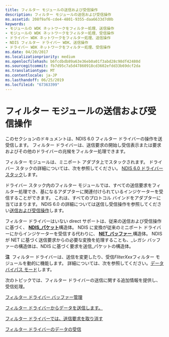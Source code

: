 ```yaml
---
title: フィルター モジュールの送信および受信操作
description: フィルター モジュールの送信および受信操作
ms.assetid: 208f9af6-cde4-4801-9355-daa6633d7d0b
keywords:
- モジュールの WDK ネットワークをフィルター処理、送信操作
- モジュールの WDK ネットワークをフィルター処理、受信操作
- ドライバー WDK ネットワークをフィルター処理、送信操作
- NDIS フィルター ドライバー WDK、送信操作
- ドライバー WDK ネットワークをフィルター処理、受信操作
ms.date: 04/20/2017
ms.localizationpriority: medium
ms.openlocfilehash: b6fcdbdb89a63e36eb0a01f3abd28c98df42480d
ms.sourcegitcommit: fb7d95c7a5d47860918cd3602efdd33b69dcf2da
ms.translationtype: MT
ms.contentlocale: ja-JP
ms.lasthandoff: 06/25/2019
ms.locfileid: "67363399"
---
```

# <a name="filter-module-send-and-receive-operations"></a>フィルター モジュールの送信および受信操作





このセクションのドキュメントは、NDIS 6.0 フィルター ドライバーの操作を送受信します。 フィルター ドライバーは、送信要求の開始し受信表示または要求およびその他のドライバーの兆候をフィルター処理できます。

フィルター モジュールは、ミニポート アダプタ上でスタックされます。 ドライバー スタックの詳細については、次を参照してください。 [NDIS 6.0 ドライバー スタック](ndis-driver-stack.md)します。

ドライバー スタック内のフィルター モジュールでは、すべての送信要求をフィルター処理でき、基になるアダプターに関連付けられているインジケーターを受信することができます。 これは、すべてのプロトコル バインドをアダプターに当てはまります。 NDIS 6.0 の詳細については送信し受信操作を参照してください[送信および受信操作](send-and-receive-operations.md)します。

フィルター ドライバーはいない direct サポートは、従来の送信および受信操作に基づく、 [ **NDIS\_パケット**](https://docs.microsoft.com/previous-versions/windows/hardware/network/ff557086(v=vs.85))構造体。 NDIS に変換が従来のミニポート ドライバーにからインジケーターを受信する代わりに、 [ **NET\_バッファー** ](https://docs.microsoft.com/windows-hardware/drivers/ddi/content/ndis/ns-ndis-_net_buffer)構造体。 NDIS が NET に基づく送信要求からの必要な変換を処理することも、\_レガシ バッファーの構造体は、NDIS に基づく要求を送信\_パケットの構造体。

**注**  フィルター ドライバーは、送信を変更したり、受信*FliterXxx*フィルター モジュールを動的に機能します。 詳細については、次を参照してください。[データ バイパス モード](data-bypass-mode.md)します。

 

次のトピックでは、フィルター ドライバーの送信に関する追加情報を提供し、受信処理。

[フィルター ドライバー バッファー管理](filter-driver-buffer-management.md)

[フィルター ドライバーからデータを送信します。](sending-data-from-a-filter-driver.md)

[フィルター ドライバーでは、送信要求を取り消す](canceling-a-send-request-in-a-filter-driver.md)

[フィルター ドライバーのデータの受信](receiving-data-in-a-filter-driver.md)

 

 





